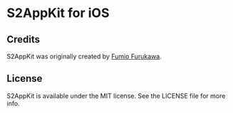 
# S2AppKit for iOS

## Credits

S2AppKit was originally created by [Fumio Furukawa](https://github.com/jumilla/).

## License

S2AppKit is available under the MIT license. See the LICENSE file for more info.
